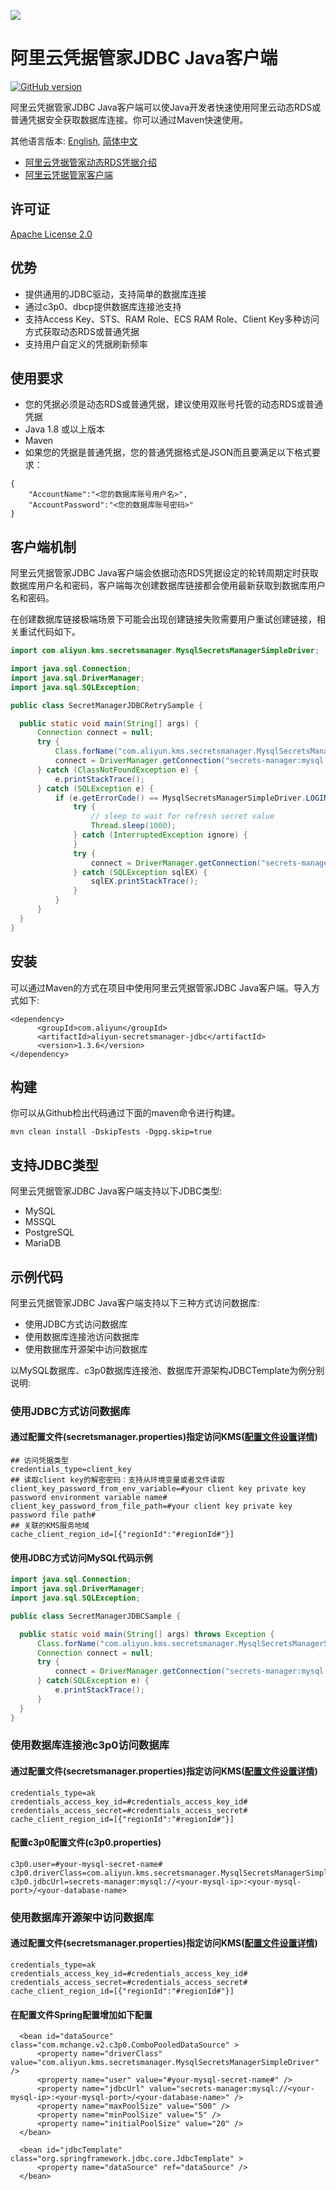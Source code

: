 ![](https://aliyunsdk-pages.alicdn.com/icons/AlibabaCloud.svg)

# 阿里云凭据管家JDBC Java客户端 

[![GitHub version](https://badge.fury.io/gh/aliyun%2Faliyun-secretsmanager-jdbc.svg)](https://badge.fury.io/gh/aliyun%2Faliyun-secretsmanager-jdbc)

阿里云凭据管家JDBC Java客户端可以使Java开发者快速使用阿里云动态RDS或普通凭据安全获取数据库连接。你可以通过Maven快速使用。
 
 
其他语言版本: [English](README.md), [简体中文](README.zh-cn.md)
 
- [阿里云凭据管家动态RDS凭据介绍](https://help.aliyun.com/document_detail/194269.html)
- [阿里云凭据管家客户端](https://help.aliyun.com/document_detail/190269.html)

## 许可证

[Apache License 2.0](https://www.apache.org/licenses/LICENSE-2.0.html)

## 优势

* 提供通用的JDBC驱动，支持简单的数据库连接
* 通过c3p0、dbcp提供数据库连接池支持
* 支持Access Key、STS、RAM Role、ECS RAM Role、Client Key多种访问方式获取动态RDS或普通凭据
* 支持用户自定义的凭据刷新频率

## 使用要求

- 您的凭据必须是动态RDS或普通凭据，建议使用双账号托管的动态RDS或普通凭据
- Java 1.8 或以上版本
- Maven
- 如果您的凭据是普通凭据，您的普通凭据格式是JSON而且要满足以下格式要求：

``` 
{
    "AccountName":"<您的数据库账号用户名>",
    "AccountPassword":"<您的数据库账号密码>"
}
```


## 客户端机制

阿里云凭据管家JDBC Java客户端会依据动态RDS凭据设定的轮转周期定时获取数据库用户名和密码，客户端每次创建数据库链接都会使用最新获取到数据库用户名和密码。

在创建数据库链接极端场景下可能会出现创建链接失败需要用户重试创建链接，相关重试代码如下。

  ```Java
import com.aliyun.kms.secretsmanager.MysqlSecretsManagerSimpleDriver;

import java.sql.Connection;
import java.sql.DriverManager;
import java.sql.SQLException;

public class SecretManagerJDBCRetrySample {

    public static void main(String[] args) {
        Connection connect = null;
        try {
            Class.forName("com.aliyun.kms.secretsmanager.MysqlSecretsManagerSimpleDriver");
            connect = DriverManager.getConnection("secrets-manager:mysql://<your-mysql-ip>:<your-mysql-port>/<your-database-name>", "#your-mysql-secret-name#", "");
        } catch (ClassNotFoundException e) {
            e.printStackTrace();
        } catch (SQLException e) {
            if (e.getErrorCode() == MysqlSecretsManagerSimpleDriver.LOGIN_FAILED_CODE) {
                try {
                    // sleep to wait for refresh secret value
                    Thread.sleep(1000);
                } catch (InterruptedException ignore) {
                }
                try {
                    connect = DriverManager.getConnection("secrets-manager:mysql://<your-mysql-ip>:<your-mysql-port>/<your-database-name>", "#your-mysql-secret-name#", "");
                } catch (SQLException sqlEX) {
                    sqlEX.printStackTrace();
                }
            }
        }
    }
}
  ```


## 安装

可以通过Maven的方式在项目中使用阿里云凭据管家JDBC Java客户端。导入方式如下:

```
<dependency>
      <groupId>com.aliyun</groupId>
      <artifactId>aliyun-secretsmanager-jdbc</artifactId>
      <version>1.3.6</version>
</dependency>
```

## 构建

你可以从Github检出代码通过下面的maven命令进行构建。

```
mvn clean install -DskipTests -Dgpg.skip=true
```

## 支持JDBC类型 

阿里云凭据管家JDBC Java客户端支持以下JDBC类型:

- MySQL
- MSSQL
- PostgreSQL
- MariaDB

## 示例代码

阿里云凭据管家JDBC Java客户端支持以下三种方式访问数据库:

* 使用JDBC方式访问数据库
* 使用数据库连接池访问数据库
* 使用数据库开源架中访问数据库

以MySQL数据库、c3p0数据库连接池、数据库开源架构JDBCTemplate为例分别说明:

### 使用JDBC方式访问数据库

#### 通过配置文件(secretsmanager.properties)指定访问KMS([配置文件设置详情](README_config.zh-cn.md))

   ```
## 访问凭据类型
credentials_type=client_key
## 读取client key的解密密码：支持从环境变量或者文件读取
client_key_password_from_env_variable=#your client key private key password environment variable name#
client_key_password_from_file_path=#your client key private key password file path#
## 关联的KMS服务地域
cache_client_region_id=[{"regionId":"#regionId#"}]
   ```

#### 使用JDBC方式访问MySQL代码示例 

  ```Java
import java.sql.Connection;
import java.sql.DriverManager;
import java.sql.SQLException;

public class SecretManagerJDBCSample {

    public static void main(String[] args) throws Exception {
        Class.forName("com.aliyun.kms.secretsmanager.MysqlSecretsManagerSimpleDriver");
        Connection connect = null;
        try {
            connect = DriverManager.getConnection("secrets-manager:mysql://<your-mysql-ip>:<your-mysql-port>/<your-database-name>", "#your-mysql-secret-name#","");
        } catch(SQLException e) {
            e.printStackTrace();
        }
    }
}
  ```

### 使用数据库连接池c3p0访问数据库

#### 通过配置文件(secretsmanager.properties)指定访问KMS([配置文件设置详情](README_config.zh-cn.md))

   ```
credentials_type=ak
credentials_access_key_id=#credentials_access_key_id#
credentials_access_secret=#credentials_access_secret#
cache_client_region_id=[{"regionId":"#regionId#"}]
   ```

#### 配置c3p0配置文件(c3p0.properties)


  ```
c3p0.user=#your-mysql-secret-name#
c3p0.driverClass=com.aliyun.kms.secretsmanager.MysqlSecretsManagerSimpleDriver
c3p0.jdbcUrl=secrets-manager:mysql://<your-mysql-ip>:<your-mysql-port>/<your-database-name>
  
  ```


### 使用数据库开源架中访问数据库


#### 通过配置文件(secretsmanager.properties)指定访问KMS([配置文件设置详情](README_config.zh-cn.md))

   ```
credentials_type=ak
credentials_access_key_id=#credentials_access_key_id#
credentials_access_secret=#credentials_access_secret#
cache_client_region_id=[{"regionId":"#regionId#"}]
   ```
   
#### 在配置文件Spring配置增加如下配置

  ```
    <bean id="dataSource" class="com.mchange.v2.c3p0.ComboPooledDataSource" >
        <property name="driverClass" value="com.aliyun.kms.secretsmanager.MysqlSecretsManagerSimpleDriver" />
        <property name="user" value="#your-mysql-secret-name#" />
        <property name="jdbcUrl" value="secrets-manager:mysql://<your-mysql-ip>:<your-mysql-port>/<your-database-name>" />
        <property name="maxPoolSize" value="500" />
        <property name="minPoolSize" value="5" />
        <property name="initialPoolSize" value="20" />
    </bean>

    <bean id="jdbcTemplate" class="org.springframework.jdbc.core.JdbcTemplate" >
        <property name="dataSource" ref="dataSource" />
    </bean>
  ```
